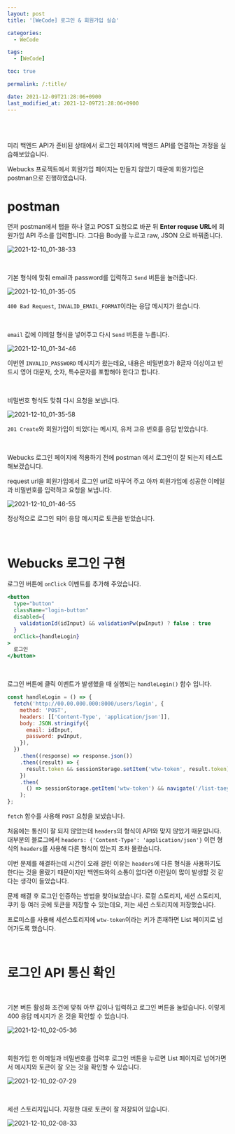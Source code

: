 ```yaml
---
layout: post
title: '[WeCode] 로그인 & 회원가입 실습'

categories: 
  - WeCode

tags: 
  - [WeCode]

toc: true

permalink: /:title/

date: 2021-12-09T21:28:06+0900
last_modified_at: 2021-12-09T21:28:06+0900
---
```


<br>
<br>

미리 백엔드 API가 준비된 상태에서 로그인 페이지에 백엔드 API를 연결하는 과정을 실습해보았습니다.

Webucks 프로젝트에서 회원가입 페이지는 만들지 않았기 때문에 회원가입은 postman으로 진행하였습니다.

# postman

먼저 postman에서 탭을 하나 열고 POST 요청으로 바꾼 뒤 **Enter requse URL**에 회원가입 API 주소를 입력합니다. 그다음 Body를 누르고 raw, JSON 으로 바꿔줍니다.

![2021-12-10_01-38-33](https://user-images.githubusercontent.com/87692499/145438025-e0cb643f-1c22-487d-8926-cb0f06349276.png)

<br>

기본 형식에 맞춰 email과 password를 입력하고 `Send` 버튼을 눌러줍니다.

![2021-12-10_01-35-05](https://user-images.githubusercontent.com/87692499/145437436-5cb79dbc-afda-4aa0-8c0f-b946c284be86.png)

`400 Bad Request`, `INVALID_EMAIL_FORMAT`이라는 응답 메시지가 왔습니다.

<br>

`email` 값에 이메일 형식을 넣어주고 다시 `Send` 버튼을 누릅니다.

![2021-12-10_01-34-46](https://user-images.githubusercontent.com/87692499/145437381-e3d2db83-f65f-4b88-8d48-c4afc0fc2e79.png)

이번엔 `INVALID_PASSWORD` 메시지가 왔는데요, 내용은 비밀번호가 8글자 이상이고 반드시 영어 대문자, 숫자, 특수문자를 포함해야 한다고 합니다.

<br>

비밀번호 형식도 맞춰 다시 요청을 보냅니다.

![2021-12-10_01-35-58](https://user-images.githubusercontent.com/87692499/145437553-f9dd48c1-ab06-4109-a7b5-e08dcce9fa86.png)

`201 Create`와 회원가입이 되었다는 메시지, 유저 고유 번호를 응답 받았습니다.

<br>

Webucks 로그인 페이지에 적용하기 전에 postman 에서 로그인이 잘 되는지 테스트 해보겠습니다.

request url을 회원가입에서 로그인 url로 바꾸어 주고 아까 회원가입에 성공한 이메일과 비밀번호를 입력하고 요청을 보냅니다.

![2021-12-10_01-46-55](https://user-images.githubusercontent.com/87692499/145439539-77938c8c-10f5-4163-a7e7-1b27a7c490c9.png)

정상적으로 로그인 되어 응답 메시지로 토큰을 받았습니다.

<br>

# Webucks 로그인 구현

로그인 버튼에 `onClick` 이벤트를 추가해 주었습니다.

```jsx
<button
  type="button"
  className="login-button"
  disabled={
    validationId(idInput) && validationPw(pwInput) ? false : true
  }
  onClick={handleLogin}
>
  로그인
</button>
```

<br>

로그인 버튼에 클릭 이벤트가 발생했을 때 실행되는 `handleLogin()` 함수 입니다.

```jsx
const handleLogin = () => {
  fetch('http://00.00.000.000:8000/users/login', {
    method: 'POST',
    headers: [['Content-Type', 'application/json']],
    body: JSON.stringify({
      email: idInput,
      password: pwInput,
    }),
  })
    .then((response) => response.json())
    .then((result) => {
      result.token && sessionStorage.setItem('wtw-token', result.token);
    })
    .then(
      () => sessionStorage.getItem('wtw-token') && navigate('/list-taeyeong')
    );
};
```

`fetch` 함수를 사용해 `POST` 요청을 보냈습니다.

처음에는 통신이 잘 되지 않았는데 `headers`의 형식이 API와 맞지 않았기 때문입니다. 대부분의 블로그에서 `headers: {'Content-Type': 'application/json'}` 이런 형식의 `headers`를 사용해 다른 형식이 있는지 조차 몰랐습니다.

이번 문제를 해결하는데 시간이 오래 걸린 이유는 `headers`에 다른 형식을 사용하기도 한다는 것을 몰랐기 때문이지만 백엔드와의 소통이 없다면 이런일이 많이 발생할 것 같다는 생각이 들었습니다.

문제 해결 후 로그인 인증하는 방법을 찾아보았습니다. 로컬 스토리지, 세션 스토리지, 쿠키 등 여러 곳에 토큰을 저장할 수 있는데요, 저는 세션 스토리지에 저장했습니다.

프로미스를 사용해 세션스토리지에 `wtw-token`이라는 키가 존재하면 List 페이지로 넘어가도록 했습니다.

<br>

# 로그인 API 통신 확인

<br>

기본 버튼 활성화 조건에 맞춰 아무 값이나 입력하고 로그인 버튼을 눌렀습니다. 이렇게 400 응답 메시지가 온 것을 확인할 수 있습니다.

![2021-12-10_02-05-36](https://user-images.githubusercontent.com/87692499/145442604-e4ed6cff-cf23-4891-ae11-09c95683f665.png)

<br>

회원가입 한 이메일과 비밀번호를 입력후 로그인 버튼을 누르면 List 페이지로 넘어가면서 메시지와 토큰이 잘 오는 것을 확인할 수 있습니다.

![2021-12-10_02-07-29](https://user-images.githubusercontent.com/87692499/145442873-29be6340-bf67-4eb4-b2e5-832dbfe69a59.png)

<br>

세션 스토리지입니다. 지정한 대로 토큰이 잘 저장되어 있습니다.

![2021-12-10_02-08-33](https://user-images.githubusercontent.com/87692499/145443040-6ed1a7bd-cb21-42bd-8639-c65bf552f5cb.png)